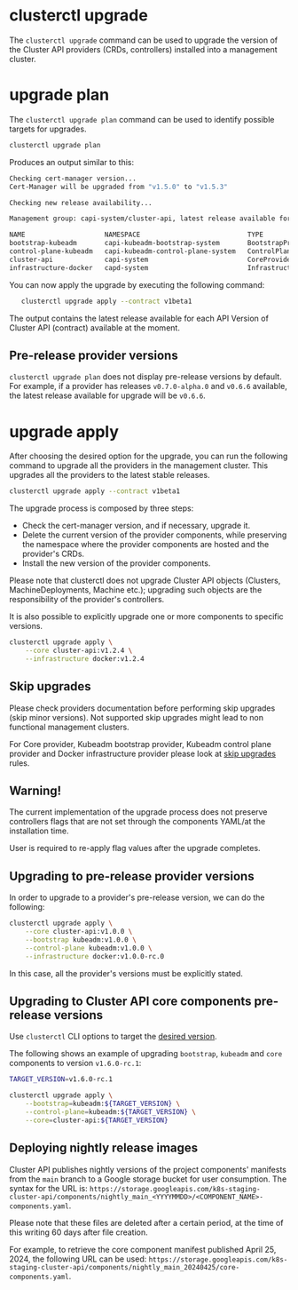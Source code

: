 # clusterctl upgrade

The `clusterctl upgrade` command can be used to upgrade the version of the Cluster API providers (CRDs, controllers)
installed into a management cluster.

# upgrade plan

The `clusterctl upgrade plan` command can be used to identify possible targets for upgrades.

```bash
clusterctl upgrade plan
```

Produces an output similar to this:

```bash
Checking cert-manager version...
Cert-Manager will be upgraded from "v1.5.0" to "v1.5.3"

Checking new release availability...

Management group: capi-system/cluster-api, latest release available for the v1beta1 API Version of Cluster API (contract):

NAME                    NAMESPACE                           TYPE                     CURRENT VERSION   NEXT VERSION
bootstrap-kubeadm       capi-kubeadm-bootstrap-system       BootstrapProvider        v0.4.0           v1.0.0
control-plane-kubeadm   capi-kubeadm-control-plane-system   ControlPlaneProvider     v0.4.0           v1.0.0
cluster-api             capi-system                         CoreProvider             v0.4.0           v1.0.0
infrastructure-docker   capd-system                         InfrastructureProvider   v0.4.0           v1.0.0
```

You can now apply the upgrade by executing the following command:

```bash
   clusterctl upgrade apply --contract v1beta1
```

The output contains the latest release available for each API Version of Cluster API (contract)
available at the moment.

<aside class="note">

<h1> Pre-release provider versions </h1>

`clusterctl upgrade plan` does not display pre-release versions by default. For
example, if a provider has releases `v0.7.0-alpha.0` and `v0.6.6` available, the latest
release available for upgrade will be `v0.6.6`.

</aside>

# upgrade apply

After choosing the desired option for the upgrade, you can run the following
command to upgrade all the providers in the management cluster. This upgrades
all the providers to the latest stable releases.

```bash
clusterctl upgrade apply --contract v1beta1
```

The upgrade process is composed by three steps:

* Check the cert-manager version, and if necessary, upgrade it.
* Delete the current version of the provider components, while preserving the namespace where the provider components
  are hosted and the provider's CRDs.
* Install the new version of the provider components.

Please note that clusterctl does not upgrade Cluster API objects (Clusters, MachineDeployments, Machine etc.); upgrading
such objects are the responsibility of the provider's controllers.

It is also possible to explicitly upgrade one or more components to specific versions.

```bash
clusterctl upgrade apply \
    --core cluster-api:v1.2.4 \
    --infrastructure docker:v1.2.4
```

<aside class="note warning">

<h1>Skip upgrades</h1>

Please check providers documentation before performing skip upgrades (skip minor versions).
Not supported skip upgrades might lead to non functional management clusters. 

For Core provider, Kubeadm bootstrap provider, Kubeadm control plane provider and Docker infrastructure provider
please look at [skip upgrades](../../reference/versions.md#skip-upgrades) rules.

</aside>

<aside class="note warning">

<h1>Warning!</h1>

The current implementation of the upgrade process does not preserve controllers flags that are not set through the
components YAML/at the installation time.

User is required to re-apply flag values after the upgrade completes.

</aside>

<aside class="note warning">

<h1> Upgrading to pre-release provider versions </h1>

In order to upgrade to a provider's pre-release version, we can do
the following:

```bash
clusterctl upgrade apply \
    --core cluster-api:v1.0.0 \
    --bootstrap kubeadm:v1.0.0 \
    --control-plane kubeadm:v1.0.0 \
    --infrastructure docker:v1.0.0-rc.0
```

In this case, all the provider's versions must be explicitly stated.

</aside>

<aside class="note warning">

<h1> Upgrading to Cluster API core components pre-release versions </h1>

Use `clusterctl` CLI options to target the [desired version](https://github.com/kubernetes-sigs/cluster-api/releases).  

The following shows an example of upgrading `bootstrap`, `kubeadm` and `core` components to version `v1.6.0-rc.1`:

```bash
TARGET_VERSION=v1.6.0-rc.1

clusterctl upgrade apply \
    --bootstrap=kubeadm:${TARGET_VERSION} \
    --control-plane=kubeadm:${TARGET_VERSION} \
    --core=cluster-api:${TARGET_VERSION}
```

</aside>

<aside class="note warning">

<h1> Deploying nightly release images </h1>

Cluster API publishes nightly versions of the project components' manifests from the `main` branch to a Google storage bucket for user consumption. The syntax for the URL is: `https://storage.googleapis.com/k8s-staging-cluster-api/components/nightly_main_<YYYYMMDD>/<COMPONENT_NAME>-components.yaml`.

Please note that these files are deleted after a certain period, at the time of this writing 60 days after file creation.

For example, to retrieve the core component manifest published April 25, 2024, the following URL can be used: `https://storage.googleapis.com/k8s-staging-cluster-api/components/nightly_main_20240425/core-components.yaml`.
